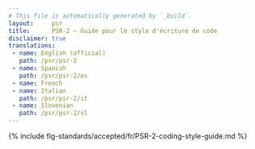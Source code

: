 ```yaml
---
# This file is automatically generated by `_build`.
layout:     psr
title:      PSR-2 — Guide pour le style d'écriture de code
disclaimer: true
translations:
 - name: English (official)
   path: /psr/psr-2
 - name: Spanish
   path: /psr/psr-2/es
 - name: French
 - name: Italian
   path: /psr/psr-2/it
 - name: Slovenian
   path: /psr/psr-2/sl
---
```

{% include fig-standards/accepted/fr/PSR-2-coding-style-guide.md %}

